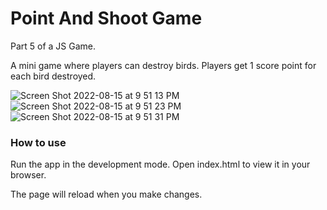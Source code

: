 # Point And Shoot Game

Part 5 of a JS Game. 

A mini game where players can destroy birds. Players get 1 score point for each bird destroyed.


![Screen Shot 2022-08-15 at 9 51 13 PM](https://user-images.githubusercontent.com/99015262/184638831-18510e22-018f-470d-8168-b37fff052233.png)
![Screen Shot 2022-08-15 at 9 51 23 PM](https://user-images.githubusercontent.com/99015262/184638848-d59ab94c-fd1e-4301-9e4d-237ae2937719.png)
![Screen Shot 2022-08-15 at 9 51 31 PM](https://user-images.githubusercontent.com/99015262/184638853-faaa3189-25de-44b6-811e-b3c4a6c725be.png)



### How to use

Run the app in the development mode. Open index.html to view it in your browser.

The page will reload when you make changes.
